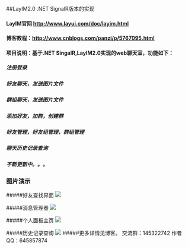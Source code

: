 ##LayIM2.0 .NET SignalR版本的实现

#### LayIM官网 http://www.layui.com/doc/layim.html
#### 博客教程：http://www.cnblogs.com/panzi/p/5767095.html
#### 项目说明：基于.NET SingalR,LayIM2.0实现的web聊天室，功能如下：
##### 注册登录
##### 好友聊天，发送图片文件
##### 群组聊天，发送图片文件
##### 添加好友，加群，创建群
##### 好友管理，好友组管理，群组管理
##### 聊天历史记录查询
##### 不断更新中。。。
### 图片演示
#####好友查找界面
![](http://images2015.cnblogs.com/blog/841545/201608/841545-20160810230811559-1769140393.png) 

#####消息管理器
![](http://images2015.cnblogs.com/blog/841545/201608/841545-20160810235248277-563771878.png) 

#####个人面板主页
![](http://images2015.cnblogs.com/blog/841545/201608/841545-20160812171017718-2043816584.png) 

#####历史记录查询
![](http://images2015.cnblogs.com/blog/841545/201608/841545-20160816231101906-694521303.png) 
#####更多详情见博客。 交流群：145322742  作者QQ：645857874
